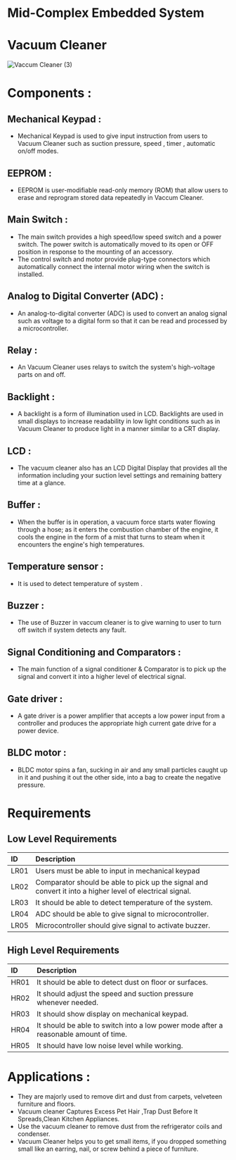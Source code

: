 # Mid-Complex Embedded System
# Vacuum Cleaner
![Vaccum Cleaner (3)](https://user-images.githubusercontent.com/98873866/154832153-52ef89b6-cc54-4b92-a4c2-df091efe6e0f.png)



# Components :

## Mechanical Keypad :
* Mechanical Keypad is used to give input instruction from users to Vacuum Cleaner such as suction pressure, speed , timer , automatic on/off modes.

## EEPROM :
* EEPROM is user-modifiable read-only memory (ROM) that allow users to erase and reprogram stored data repeatedly in Vaccum Cleaner.

## Main Switch :
* The main switch provides a high speed/low speed switch and a power switch.  The power switch is automatically moved to its open or OFF position in response to the mounting of an accessory.
* The control switch and motor provide plug-type connectors which automatically connect the internal motor wiring when the switch is installed.

## Analog to Digital Converter (ADC) :
* An analog-to-digital converter (ADC) is used to convert an analog signal such as voltage to a digital form so that it can be read and processed by a microcontroller.

## Relay :
* An Vacuum Cleaner uses relays to switch the system's high-voltage parts on and off.


## Backlight :
* A backlight is a form of illumination used in LCD. Backlights are used in small displays to increase readability in low light conditions such as in Vacuum Cleaner to produce light in a manner similar to a CRT display.

## LCD :
* The vacuum cleaner also has an LCD Digital Display that provides all the information including your suction level settings and remaining battery time at a glance. 

## Buffer :
* When the buffer is in operation, a vacuum force starts water flowing through a hose; as it enters the combustion chamber of the engine, it cools the engine in the form of a mist that turns to steam when it encounters the engine's high temperatures.

## Temperature sensor :
* It is used to detect temperature of system .

## Buzzer :
* The use of Buzzer in vaccum cleaner is to give warning to user to turn off switch if system detects any fault.

## Signal Conditioning and Comparators :
* The main function of a signal conditioner & Comparator is to pick up the signal and convert it into a higher level of electrical signal.

## Gate driver :
* A gate driver is a power amplifier that accepts a low power input from a controller and produces the appropriate high current gate drive for a power device.

## BLDC motor :
* BLDC motor spins a fan, sucking in air and any small particles caught up in it and pushing it out the other side, into a bag to create the negative pressure.

# Requirements
## Low Level Requirements

|ID     |      Description
|:----- |:--------------------------
| LR01  | Users must be able to input in mechanical keypad 
| LR02  | Comparator should be able to pick up the signal and convert it into a higher level of electrical signal.
| LR03  | It should be able to detect temperature of the system.
| LR04  | ADC should be able to give signal to microcontroller.
| LR05  | Microcontroller should give signal to activate buzzer.


## High Level Requirements
| ID    |      Description
|:----- |:--------------------------
|  HR01 | It should be able to detect dust on floor or surfaces.
|  HR02 | It should adjust the speed and suction pressure whenever needed.
|  HR03 | It should show display on mechanical keypad.
|  HR04 | It should be able to switch into a low power mode after a reasonable amount of time.
|  HR05 | It should have low noise level while working.

# Applications :
* They are majorly used to remove dirt and dust from  carpets, velveteen furniture and floors.
* Vacuum cleaner Captures Excess Pet Hair ,Trap Dust Before It Spreads,Clean Kitchen Appliances.
* Use the vacuum cleaner to remove dust from the refrigerator coils and condenser. 
* Vacuum Cleaner helps you to get small items, if you dropped something small like an earring, nail, or screw behind a piece of furniture.
